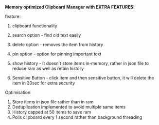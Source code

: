 **Memory optimized Clipboard Manager with EXTRA FEATURES!**

feature:
1. clipboard functionality

1. search option - find old text easily 
2. delete option - removes the item from history
3. pin option - option for pinning important text
4. show history - It doesn't store items in-memory, rather in json file to reduce ram as well as retain history
5. Sensitive Button - click item and then sensitive button, it will delete the item in 30sec for extra security

Optimisation:
1. Store items in json file rather than in ram
2. Deduplication implemented to avoid multiple same items
3. History capped at 50 items to save ram
4. Polls clipboard every 1 second rather than background threading